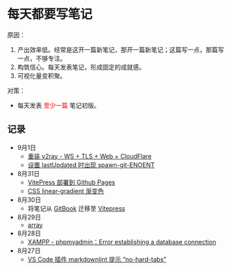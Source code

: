 # 每天都要写笔记

原因：

1. 产出效率低。经常是这开一篇新笔记，那开一篇新笔记；这篇写一点，那篇写一点，不够专注。
2. 构筑信心。每天发表笔记，形成固定的成就感。
3. 可视化量变积聚。

对策：

* 每天发表 <span style="color:red;">至少一篇</span> 笔记初版。

## 记录

* 9月1日
  * [重装 v2ray - WS + TLS + Web + CloudFlare](/anti/reinstall-v2ray)
  * [设置 lastUpdated 时出现 spawn-git-ENOENT](/web-build/vitepress/spawn-git-ENOENT)
* 8月31日
  * [VitePress 部署到 Github Pages](/web-build/vitepress/vitepress-github-pages)
  * [CSS linear-gradient 渐变色](/web-build/linear-gradient-tangjiayan)
* 8月30日
  * 将笔记从 [GitBook](https://www.gitbook.com/) 迁移至 [Vitepress](https://vitepress.dev/)
* 8月29日
  * [array](/programming/c++/containers/array)
* 8月28日
  * [XAMPP - phpmyadmin：Error establishing a database connection](/web-build/debug/Error-establishing-a-database-connection)
  <!-- * [CSS：linear-gradient 实现融入 MIKU绿 和 阿绫红 的「糖加盐」](web-build/footer-tangjiayan.md) -->
* 8月27日
  * [VS Code 插件 markdownlint 提示 “no-hard-tabs”](/unclassified/vscode-hard-tab)
